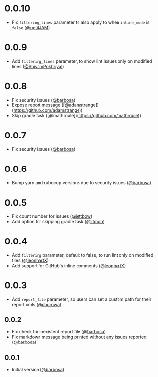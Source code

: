 # 0.0.10

- Fix `filtering_lines` parameter to also apply to when `inline_mode` is `false` ([@petitJAM](https://github.com/petitJAM))

# 0.0.9
- Add `filtering_lines` parameter, to show lint issues only on modified lines ([@ShivamPokhriyal](https://github.com/ShivamPokhriyal))

# 0.0.8
- Fix security issues ([@barbosa](https://github.com/barbosa))
- Expose report message ([@adamstrange])(https://github.com/adamstrange))
- Skip gradle task ([@mathroule])(https://github.com/mathroule))

# 0.0.7
- Fix security issues ([@barbosa](https://github.com/barbosa))

# 0.0.6
- Bump yarn and rubocop versions due to security issues ([@barbosa](https://github.com/barbosa))

# 0.0.5
- Fix count number for issues ([@jettbow](https://github.com/jettbow))
- Add option for skipping gradle task ([@litmon](https://github.com/litmon))

# 0.0.4
- Add `filtering` parameter, default to false, to run lint only on modified files ([@leonhartX](https://github.com/leonhartX))
- Add support for GitHub's inline comments ([@leonhartX](https://github.com/leonhartX))

# 0.0.3
- Add `report_file` parameter, so users can set a custom path for their report xmls ([@churowa](https://github.com/churowa))

## 0.0.2
- Fix check for inexistent report file ([@barbosa](https://github.com/barbosa))
- Fix markdown message being printed without any issues reported ([@barbosa](https://github.com/barbosa))

## 0.0.1
- Initial version ([@barbosa](https://github.com/barbosa))

